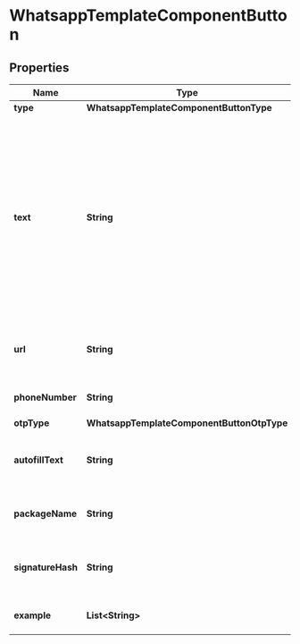 

# WhatsappTemplateComponentButton


## Properties

| Name | Type | Description | Notes |
|------------ | ------------- | ------------- | -------------|
|**type** | **WhatsappTemplateComponentButtonType** |  |  |
|**text** | **String** | **Required.** Button text. For &#x60;OTP&#x60; buttons, note that even if your template is using a one-tap autofill button, this value must still be supplied. If we are unable to validate your handshake the authentication template message will display a copy code button with this text instead. Maximum 25 characters. |  |
|**url** | **String** | **Required for button type &#x60;URL&#x60;.**  There can be at most 1 variable at the end of the URL. |  [optional] |
|**phoneNumber** | **String** | **Required for button type &#x60;PHONE_NUMBER&#x60;.** |  [optional] |
|**otpType** | **WhatsappTemplateComponentButtonOtpType** |  |  [optional] |
|**autofillText** | **String** | **One-tap buttons only.** One-tap button text. Maximum 25 characters. |  [optional] |
|**packageName** | **String** | **One-tap buttons only.** Your Android app&#39;s package name. |  [optional] |
|**signatureHash** | **String** | **One-tap buttons only.** Your app signing key hash. See [App Signing Key Hash](https://developers.facebook.com/docs/whatsapp/business-management-api/authentication-templates#app-signing-key-hash). |  [optional] |
|**example** | **List&lt;String&gt;** | Sample full URL for a &#x60;URL&#x60; button with a variable. |  [optional] |




